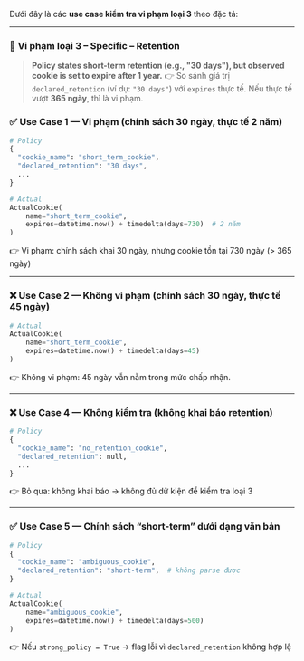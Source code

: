 Dưới đây là các **use case kiểm tra vi phạm loại 3** theo đặc tả:

---

### 📌 **Vi phạm loại 3 – Specific – Retention**

> **Policy states short-term retention (e.g., "30 days"), but observed cookie is set to expire after 1 year.**
> 👉 So sánh giá trị `declared_retention` (ví dụ: `"30 days"`) với `expires` thực tế. Nếu thực tế vượt **365 ngày**, thì là vi phạm.

### ✅ Use Case 1 — Vi phạm (chính sách 30 ngày, thực tế 2 năm)

```python
# Policy
{
  "cookie_name": "short_term_cookie",
  "declared_retention": "30 days",
  ...
}

# Actual
ActualCookie(
    name="short_term_cookie",
    expires=datetime.now() + timedelta(days=730)  # 2 năm
)
```

👉 Vi phạm: chính sách khai 30 ngày, nhưng cookie tồn tại 730 ngày (> 365 ngày)

---

### ❌ Use Case 2 — Không vi phạm (chính sách 30 ngày, thực tế 45 ngày)

```python
# Actual
ActualCookie(
    name="short_term_cookie",
    expires=datetime.now() + timedelta(days=45)
)
```

👉 Không vi phạm: 45 ngày vẫn nằm trong mức chấp nhận.

---

### ❌ Use Case 4 — Không kiểm tra (không khai báo retention)

```python
# Policy
{
  "cookie_name": "no_retention_cookie",
  "declared_retention": null,
  ...
}
```

👉 Bỏ qua: không khai báo → không đủ dữ kiện để kiểm tra loại 3

---

### ✅ Use Case 5 — Chính sách “short-term” dưới dạng văn bản

```python
# Policy
{
  "cookie_name": "ambiguous_cookie",
  "declared_retention": "short-term",  # không parse được
}

# Actual
ActualCookie(
    name="ambiguous_cookie",
    expires=datetime.now() + timedelta(days=500)
)
```

👉 Nếu `strong_policy = True` → flag lỗi vì `declared_retention` không hợp lệ
